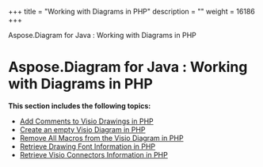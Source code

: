 +++
title = "Working with Diagrams in PHP" 
description = "" 
weight = 16186 
+++

Aspose.Diagram for Java : Working with Diagrams in PHP  

# Aspose.Diagram for Java : Working with Diagrams in PHP


**This section includes the following topics:**

*   [Add Comments to Visio Drawings in PHP](https://docs2.aspose.com/diagram/java/plugins/asposediagramjavaforphp/phpprogrammersguide/workingwithdiagramsinphp/add+comments+to+visio+drawings+in+php)
*   [Create an empty Visio Diagram in PHP](https://docs2.aspose.com/diagram/java/plugins/asposediagramjavaforphp/phpprogrammersguide/workingwithdiagramsinphp/create+an+empty+visio+diagram+in+php)
*   [Remove All Macros from the Visio Diagram in PHP](https://docs2.aspose.com/diagram/java/plugins/asposediagramjavaforphp/phpprogrammersguide/workingwithdiagramsinphp/remove+all+macros+from+the+visio+diagram+in+php)
*   [Retrieve Drawing Font Information in PHP](https://docs2.aspose.com/diagram/java/plugins/asposediagramjavaforphp/phpprogrammersguide/workingwithdiagramsinphp/retrieve+drawing+font+information+in+php)
*   [Retrieve Visio Connectors Information in PHP](https://docs2.aspose.com/diagram/java/plugins/asposediagramjavaforphp/phpprogrammersguide/workingwithdiagramsinphp/retrieve+visio+connectors+information+in+php)

